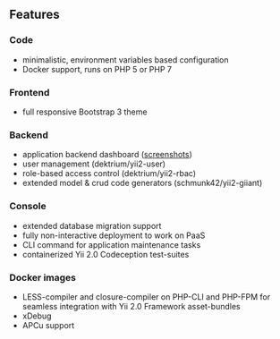 
Features
--------

### Code

- minimalistic, environment variables based configuration
- Docker support, runs on PHP 5 or PHP 7

### Frontend

- full responsive Bootstrap 3 theme

### Backend

- application backend dashboard ([screenshots](https://plus.google.com/+Phundament/posts/7y1TkmmsrcN?pid=6070967303804764434&oid=114873431066202526630))
- user management (dektrium/yii2-user)
- role-based access control (dektrium/yii2-rbac)
- extended model & crud code generators (schmunk42/yii2-giiant)

### Console

- extended database migration support
- fully non-interactive deployment to work on PaaS
- CLI command for application maintenance tasks
- containerized Yii 2.0 Codeception test-suites 

### Docker images

- LESS-compiler and closure-compiler on PHP-CLI and PHP-FPM for seamless integration with Yii 2.0 Framework asset-bundles 
- xDebug
- APCu support
